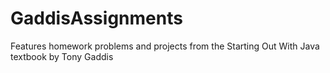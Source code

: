 # GaddisAssignments
Features homework problems and projects from the Starting Out With Java textbook by Tony Gaddis
